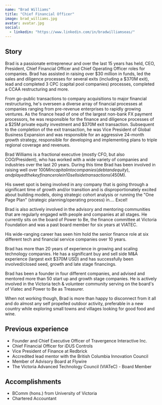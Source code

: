 ```yaml
---
name: "Brad Williams"
title: "Chief Financial Officer"
image: brad_williams.jpg
avatar: avatar.jpg
social:
  - linkedin: "https://www.linkedin.com/in/bradwilliamseas/"
---
```


## Story

Brad is a passionate entrepreneur and over the last 15 years has held, CEO, President, Chief Financial Officer and Chief Operating Officer roles for companies. Brad has assisted in raising over $30 million in funds, led the sales and diligence processes for several exits (including a $370M exit), lead and completed 3 CPC (capital pool companies) processes, completed a CCAA restructuring and more.

From go-public transactions to company acquisitions to major financial restructuring, he's overseen a diverse array of financial processes at companies ranging from pre-revenue enterprises to rapidly growing ventures. As the finance head of one of the largest non-bank FX payment processors, he was responsible for the finance and diligence processes of a $25M private equity investment and $370M exit transaction. Subsequent to the completion of the exit transaction, he was Vice President of Global Business Expansion and was responsible for an aggressive 24-month growth strategy, responsible for developing and implementing plans to triple regional coverage and revenues.

Brad Williams is a fractional executive (mostly CFO, but also COO/President), who has worked with a wide variety of companies and industries over the last 20 years. During this time Brad has been involved in raising well over $100M in capital into companies (debt and equity), and played the key finance role in 10 sell side transactions ($450M).

His sweet spot is being involved in any company that is going through a significant time of growth and/or transition and is disproportionately excited about building models, doing strategic cohort analysis or running the "One Page Plan" (strategic planning/operating process) in…. Excel!

Brad is also actively involved in the advisory and mentoring communities that are regularly engaged with people and companies at all stages. He currently sits on the board of Power to Be, the finance committee at Victoria Foundation and was a past board member for six years at VIATEC.

His wide-ranging career has seen him hold the senior finance role at six different tech and financial service companies over 10 years.

Brad has more than 20 years of experience in growing and scaling technology companies. He has a significant buy and sell side M&A experience (largest exit \$370M USD) and has successfully been involved/closed seed, growth and late stage financings.

Brad has been a founder in four different companies, and advised and mentored more than 50 start up and growth stage companies. He is actively involved in the Victoria tech & volunteer community serving on the board's of Viatec and Power to Be as Treasurer.

When not working though, Brad is more than happy to disconnect from it all and do almost any self propelled outdoor activity, preferable in a new country while exploring small towns and villages looking for good food and wine.

## Previous experience

- Founder and Chief Executive Officer of Travergence Interactive Inc.
- Chief Financial Officer for iDUS Controls
- Vice President of Finance at Redbrick
- Accredited lead mentor with the British Columbia Innovation Council
- Member of Advisory Board at Flywire
- The Victoria Advanced Technology Council (VIATeC) - Board Member

## Accomplishments

- BComm (hons.) from University of Victoria
- Chartered Accountant
